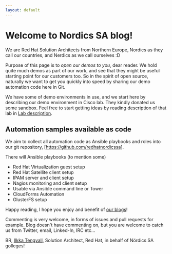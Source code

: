 ```yaml
---
layout: default
---
```



# Welcome to Nordics SA blog!

We are Red Hat Solution Architects from Northern Europe, Nordics as they call our countries, and Nerdics as we call ourselves :D

Purpose of this page is to *open our demos to you*, dear reader. We hold quite much demos as part of our work, and see that they might be useful starting point for our customers too. So in the spirit of open source, naturally we want to get you quickly into speed by sharing our demo automation code here in Git.

We have some of demo environments in use, and we start here by describing our demo environment in Cisco lab. They kindly donated us some sandbox. Feel free to start getting ideas by reading description of that lab in [Lab description](./lab-description.html).

## Automation samples available as code

We aim to collect all automation code as Ansible playbooks and roles into our git repository, [https://github.com/redhatnordicssa].

There will Ansible playbooks (to mention some)

* Red Hat Virtualization guest setup
* Red Hat Satellite client setup
* IPAM server and client setup
* Nagios monitoring and client setup
* Usable via Ansible command line or Tower
* CloudForms Automation
* GlusterFS setup


Happy reading, I hope you enjoy and benefit of [our blogs](./blogs/index.html)!

Commenting is very welcome, in forms of issues and pull requests for example. Blog doesn't have commenting on, but you are welcome to catch us from Twitter, email, Linked-In, IRC etc...

BR,
 [Ilkka Tengvall](https://twitter.com/ikkeT), Solution Architect, Red Hat, in behalf of Nördics SA golleges!
